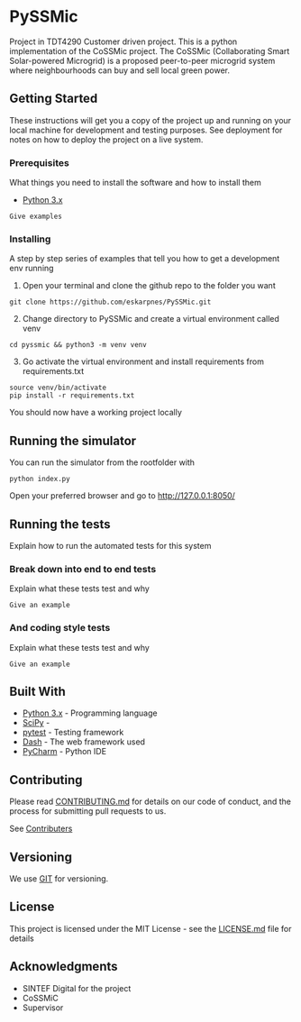 # PySSMic

Project in TDT4290 Customer driven project. This is a python implementation of the CoSSMic project. The CoSSMic (Collaborating Smart Solar-powered Microgrid) is a proposed peer-to-peer microgrid system where neighbourhoods can buy and sell local green power.

## Getting Started

These instructions will get you a copy of the project up and running on your local machine for development and testing purposes. See deployment for notes on how to deploy the project on a live system.

### Prerequisites

What things you need to install the software and how to install them

- [Python 3.x](https://www.python.org/downloads/)

```
Give examples
```

### Installing

A step by step series of examples that tell you how to get a development env running

1. Open your terminal and clone the github repo to the folder you want

```
git clone https://github.com/eskarpnes/PySSMic.git
```

2. Change directory to PySSMic and create a virtual environment called venv

```
cd pyssmic && python3 -m venv venv
```

3. Go activate the virtual environment and install requirements from requirements.txt

```
source venv/bin/activate
pip install -r requirements.txt
```

You should now have a working project locally

## Running the simulator

You can run the simulator from the rootfolder with

```
python index.py
```

Open your preferred browser and go to http://127.0.0.1:8050/

## Running the tests

Explain how to run the automated tests for this system

### Break down into end to end tests

Explain what these tests test and why

```
Give an example
```

### And coding style tests

Explain what these tests test and why

```
Give an example
```

## Built With

- [Python 3.x](https://www.python.org/downloads/) - Programming language
- [SciPy](https://www.scipy.org/) -
- [pytest](https://docs.pytest.org/en/latest/) - Testing framework
- [Dash](https://dash.plot.ly/) - The web framework used
- [PyCharm](https://www.jetbrains.com/pycharm/) - Python IDE

## Contributing

Please read [CONTRIBUTING.md](https://gist.github.com/PurpleBooth/b24679402957c63ec426) for details on our code of conduct, and the process for submitting pull requests to us.

See [Contributers](https://github.com/eskarpnes/PySSMic/graphs/contributors)

## Versioning

We use [GIT](https://git-scm.com/) for versioning.

## License

This project is licensed under the MIT License - see the [LICENSE.md](LICENSE.md) file for details

## Acknowledgments

- SINTEF Digital for the project
- CoSSMiC
- Supervisor

